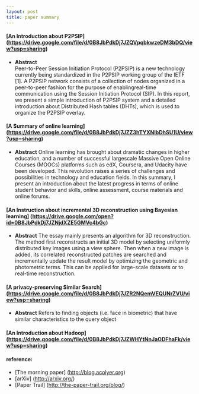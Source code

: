 ```yaml
---
layout: post
title: paper summary
---
```

#### [An Introduction about P2PSIP] (https://drive.google.com/file/d/0B8JbPdkDj7JZQVpqbkwzeDM3bDQ/view?usp=sharing)
  * **Abstract**  
   Peer-to-Peer Session Initiation Protocol (P2PSIP) is a new technology currently being standardized in the P2PSIP working group of the IETF [1]. A P2PSIP network consists of a collection of nodes organized in a peer-to-peer fashion for the purpose of enablingreal-time communication using the Session Initiation Protocol (SIP). In this report, we present a simple introduction of P2PSIP system and a detailed introduction about Distributed Hash tables (DHTs), which is used to organize the P2PSIP overlay.

#### [A Summary of online learning] (https://drive.google.com/file/d/0B8JbPdkDj7JZZ3hTYXNlbDhSU1U/view?usp=sharing)
  * **Abstract**
  Online learning has brought about dramatic changes in higher education, and a number of successful large­scale Massive Open Online Courses (MOOCs) platforms such as edX, Coursera, and Udacity have been developed. This revolution raises a series of challenges and possibilities in technology and education fields. In this summary, I present an introduction about the latest progress in terms of online student behavior and skills, online assessment, course materials and online forums.

#### [An Instruction about incremental 3D reconstruction using Bayesian learning] (https://drive.google.com/open?id=0B8JbPdkDj7JZNjdXZE5GMVc4bGc)
  * **Abstract**
   The essay mainly presents an algorithm for 3D reconstruction. The method first reconstructs an initial 3D model by selecting uniformly distributed key images using a view sphere. Then when a new image is added, its correlated reconstructed patches are searched and incrementally update the result model by optimizing the geometric and photometric terms. This can be applied for large-scale datasets or to real-time reconstruction.

#### [A privacy-preserving Similar Search] (https://drive.google.com/file/d/0B8JbPdkDj7JZR2NQemVEQUNrZVU/view?usp=sharing)
  * **Abstract**
  Refers to finding objects (i.e. face in biometric) that have similar characteristics to the query object

#### [An Introduction about Hadoop] (https://drive.google.com/file/d/0B8JbPdkDj7JZWHYtNnJaODFhaFk/view?usp=sharing)

#### reference:
  * [The morning paper] (http://blog.acolyer.org)
  * [arXiv] (http://arxiv.org/)
  * [Paper Trail] (http://the-paper-trail.org/blog/)
